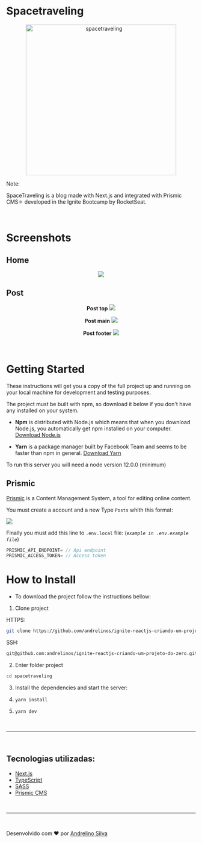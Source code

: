 # Spacetraveling

<p align="center">
<img src="./PrtScn/logo.svg" alt="spacetraveling" width="400px"/>
</p>

Note:
<p>SpaceTraveling is a blog made with Next.js and integrated with Prismic  CMS⚛️  developed in the Ignite Bootcamp by RocketSeat.</p>
<br />

# Screenshots

## Home
<p align="center">
  <img src="./PrtScn/home.png" />
</p>

## Post
<p align="center">
<strong>Post top</strong>
  <img src="./PrtScn/post-top.png" />
</p>

<p align="center">
<strong>Post main</strong>
  <img src="./PrtScn/post-main.png" />
</p>

<p align="center">
<strong>Post footer</strong>
  <img src="./PrtScn/post-footer.png" />
</p>
<br />

# Getting Started

These instructions will get you a copy of the full project up and running on your local machine for development and testing purposes.

The project must be built with npm, so download it below if you don't have any installed on your system.

* **Npm** is distributed with Node.js which means that when you download Node.js, you automatically get npm installed on your computer. [Download Node.js](https://nodejs.org/en/download/)

* **Yarn** is a package manager built by Facebook Team and seems to be faster than npm in general. [Download Yarn](https://yarnpkg.com/en/docs/install)


To run this server you will need a node version 12.0.0 (minimum)

## Prismic

[Prismic](https://prismic.io) is a Content Management System, a tool for editing online content.

You must create a account and a new Type `Posts` whith this format:

![](./PrtScn/prismic.png)

Finally you must add this line to `.env.local` file: (_`example in .env.example file`_)

```ts
PRISMIC_API_ENDPOINT= // Api endpoint
PRISMIC_ACCESS_TOKEN= // Access token
```


# How to Install

* To download the project follow the instructions bellow:


1. Clone project

HTTPS:
```bash
git clone https://github.com/andrelinos/ignite-reactjs-criando-um-projeto-do-zero.git
```
SSH:
```bash
git@github.com:andrelinos/ignite-reactjs-criando-um-projeto-do-zero.git
```

2. Enter folder project
```bash
cd spacetraveling
```

3. Install the dependencies and start the server:

3. `yarn install`

4. `yarn dev`

<br />

___

<br />
<h2> Tecnologias utilizadas: </h2>

- <a href="https://nextjs.org" > Next.js </a>
- <a href="https://www.typescriptlang.org/"> TypeScript </a>
- <a href="https://sass-lang.com"> SASS </a>
- <a href="https://prismic.io"> Prismic CMS </a>

<br />
<hr />
<br />

<p >Desenvolvido com ❤️ por <a href="https://github.com/andrelinos">Andrelino Silva </a>
